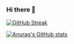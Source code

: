### Hi there 👋

<!--
**lfnincao/lfnincao** is a ✨ _special_ ✨ repository because its `README.md` (this file) appears on your GitHub profile.

Here are some ideas to get you started:

- 🔭 I’m currently working on ...
- 🌱 I’m currently learning ...
- 👯 I’m looking to collaborate on ...
- 🤔 I’m looking for help with ...
- 💬 Ask me about ...
- 📫 How to reach me: ...
- 😄 Pronouns: ...
- ⚡ Fun fact: ...
-->
[![GitHub Streak](https://streak-stats.demolab.com/?user=DenverCoder1)](https://git.io/streak-stats)

[![Anurag's GitHub stats](https://github-readme-stats.vercel.app/api?username=lfnincao&count_private=true&show_icons=true)](https://github.com/anuraghazra/github-readme-stats)

